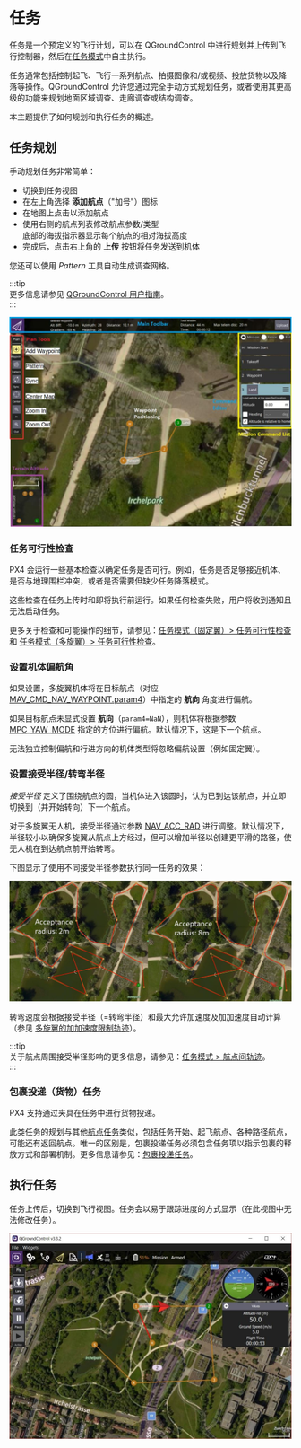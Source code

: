 # 任务

任务是一个预定义的飞行计划，可以在 QGroundControl 中进行规划并上传到飞行控制器，然后在[任务模式](../flight_modes_mc/mission.md)中自主执行。

任务通常包括控制起飞、飞行一系列航点、拍摄图像和/或视频、投放货物以及降落等操作。QGroundControl 允许您通过完全手动方式规划任务，或者使用其更高级的功能来规划地面区域调查、走廊调查或结构调查。

本主题提供了如何规划和执行任务的概述。

## 任务规划

手动规划任务非常简单：

- 切换到任务视图  
- 在左上角选择 **添加航点**（"加号"）图标  
- 在地图上点击以添加航点  
- 使用右侧的航点列表修改航点参数/类型  
  底部的海拔指示器显示每个航点的相对海拔高度  
- 完成后，点击右上角的 **上传** 按钮将任务发送到机体

您还可以使用 _Pattern_ 工具自动生成调查网格。

:::tip  
更多信息请参见 [QGroundControl 用户指南](https://docs.qgroundcontrol.com/master/en/qgc-user-guide/plan_view/plan_view.html)。  
:::

![planning-mission](../../assets/flying/planning_mission.jpg)

### 任务可行性检查

PX4 会运行一些基本检查以确定任务是否可行。例如，任务是否足够接近机体、是否与地理围栏冲突，或者是否需要但缺少任务降落模式。

这些检查在任务上传时和即将执行前运行。如果任何检查失败，用户将收到通知且无法启动任务。

更多关于检查和可能操作的细节，请参见：[任务模式（固定翼）> 任务可行性检查](../flight_modes_fw/mission.md#mission-feasibility-checks) 和 [任务模式（多旋翼）> 任务可行性检查](../flight_modes_mc/mission.md#mission-feasibility-checks)。

### 设置机体偏航角

如果设置，多旋翼机体将在目标航点（对应 [MAV_CMD_NAV_WAYPOINT.param4](https://mavlink.io/en/messages/common.html#MAV_CMD_NAV_WAYPOINT)）中指定的 **航向** 角度进行偏航。

如果目标航点未显式设置 **航向**（`param4=NaN`），则机体将根据参数 [MPC_YAW_MODE](../advanced_config/parameter_reference.md#MPC_YAW_MODE) 指定的方位进行偏航。默认情况下，这是下一个航点。

无法独立控制偏航和行进方向的机体类型将忽略偏航设置（例如固定翼）。

### 设置接受半径/转弯半径

_接受半径_ 定义了围绕航点的圆，当机体进入该圆时，认为已到达该航点，并立即切换到（并开始转向）下一个航点。

对于多旋翼无人机，接受半径通过参数 [NAV_ACC_RAD](../advanced_config/parameter_reference.md#NAV_ACC_RAD) 进行调整。默认情况下，半径较小以确保多旋翼从航点上方经过，但可以增加半径以创建更平滑的路径，使无人机在到达航点前开始转弯。

下图显示了使用不同接受半径参数执行同一任务的效果：

![acceptance radius comparison](../../assets/flying/acceptance_radius_comparison.jpg)

转弯速度会根据接受半径（=转弯半径）和最大允许加速度及加加速度自动计算（参见 [多旋翼的加加速度限制轨迹](../config_mc/mc_jerk_limited_type_trajectory.md#auto-mode)）。

:::tip  
关于航点周围接受半径影响的更多信息，请参见：[任务模式 > 航点间轨迹](../flight_modes_fw/mission.md#rounded-turns-inter-waypoint-trajectory)。  
:::

### 包裹投递（货物）任务

PX4 支持通过夹具在任务中进行货物投递。

此类任务的规划与其他[航点任务](../flying/missions.md)类似，包括任务开始、起飞航点、各种路径航点，可能还有返回航点。唯一的区别是，包裹投递任务必须包含任务项以指示包裹的释放方式和部署机制。更多信息请参见：[包裹投递任务](../flying/package_delivery_mission.md)。

## 执行任务

任务上传后，切换到飞行视图。任务会以易于跟踪进度的方式显示（在此视图中无法修改任务）。

![flying-mission](../../assets/flying/flying_mission.jpg)